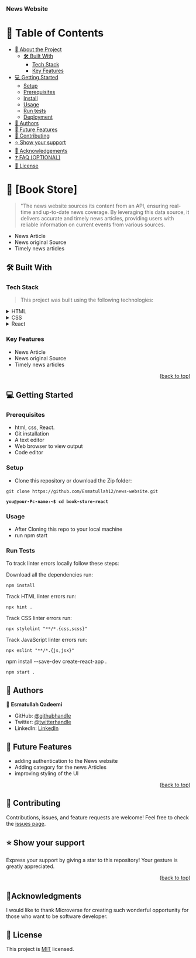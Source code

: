 <a name="readme-top"></a>

  <h3><b>News Website</b></h3>

</div>


# 📗 Table of Contents

- [📖 About the Project](#about-project)
  - [🛠 Built With](#built-with)
    - [Tech Stack](#tech-stack)
    - [Key Features](#key-features)
- [💻 Getting Started](#getting-started)
  - [Setup](#setup)
  - [Prerequisites](#prerequisites)
  - [Install](#install)
  - [Usage](#usage)
  - [Run tests](#run-tests)
  - [Deployment](#triangular_flag_on_post-deployment)
- [👥 Authors](#authors)
- [🔭 Future Features](#future-features)
- [🤝 Contributing](#contributing)
- [⭐️ Show your support](#support)
- [🙏 Acknowledgements](#acknowledgements)
- [❓ FAQ (OPTIONAL)](#faq)
- [📝 License](#license)


# 📖 [Book Store] <a name="about-project"></a>

> "The news website sources its content from an API, ensuring real-time and up-to-date news coverage. By leveraging this data source, it delivers accurate and timely news articles, providing users with reliable information on current events from various sources.

- News Article
- News original Source
- Timely news articles



## 🛠 Built With <a name="built-with"></a>

### Tech Stack <a name="tech-stack"></a>

> This project was built using the following technologies:

<details>
  <summary>HTML</summary>
  <ul>
    <li><a href="https://html.com/" target="_blank">HTML</a></li>
  </ul>
</details>

<details>
  <summary>CSS</summary>
  <ul>
    <li><a href="https://www.w3schools.com/css" target="_blank">CSSs</a></li>
  </ul>
</details>

<details>
  <summary>React</summary>
  <ul>
    <li><a href="https://react.dev/" target="_blank">React</a></li>
  </ul>
</details>


### Key Features <a name="key-features"></a>

- News Article
- News original Source
- Timely news articles

<p align="right">(<a href="#readme-top">back to top</a>)</p>

## 💻 Getting Started <a name="getting-started"></a>

### Prerequisites

- html, css, React.
- Git installation
- A text editor 
- Web browser to view output
- Code editor

### Setup

- Clone this repository or download the Zip folder:

```
git clone https://github.com/Esmatullah12/news-website.git
```

**``you@your-Pc-name:~$ cd book-store-react``**

### Usage

- After Cloning this repo to your local machine
- run npm start

### Run Tests
To track linter errors locally follow these steps:  

Download all the dependencies run:
```
npm install
```
Track HTML linter errors run:
```
npx hint .
```
Track CSS linter errors run:
```
npx stylelint "**/*.{css,scss}"
```
Track JavaScript linter errors run:
```
npx eslint "**/*.{js,jsx}"
```
npm install --save-dev create-react-app .
```
npm start .
```




## 👥 Authors <a name="authors"></a>

> 

👤 **Esmatullah Qadeemi**

- GitHub: [@githubhandle](https://github.com/Esmatullah12)
- Twitter: [@twitterhandle](https://twitter.com/Esmatullah173)
- LinkedIn: [LinkedIn](https://www.linkedin.com/in/esmatullah-qadeemi-b9951821b/)


## 🔭 Future Features <a name="future-features"></a>

 - adding authentication to the News website
 - Adding category for the news Articles
 - improving styling of the UI

<p align="right">(<a href="#readme-top">back to top</a>)</p>


## 🤝 Contributing

Contributions, issues, and feature requests are welcome!
Feel free to check the [issues page](https://github.com/Esmatullah12/news-website/issues).

## ⭐️ Show your support

Express your support by giving a star to this repository! Your gesture is greatly appreciated.

<p align="right">(<a href="#readme-top">back to top</a>)</p>


## 🙏Acknowledgments

I would like to thank Microverse for creating such wonderful opportunity for those who want to be software developer.


## 📝 License <a name="license"></a>

This project is [MIT](./LICENSE.md) licensed.
